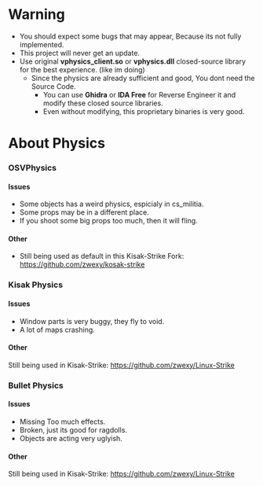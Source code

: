 # Warning
* You should expect some bugs that may appear, Because its not fully implemented.
* This project will never get an update.
* Use original **vphysics_client.so** or **vphysics.dll** closed-source library for the best experience. (like im doing)
   * Since the physics are already sufficient and good, You dont need the Source Code.
      * You can use **Ghidra** or **IDA Free** for Reverse Engineer it and modify these closed source libraries.
      * Even without modifying, this proprietary binaries is very good.
 
# About Physics

### OSVPhysics

#### Issues
* Some objects has a weird physics, espicialy in cs_militia.
* Some props may be in a different place.
* If you shoot some big props too much, then it will fling.

#### Other
* Still being used as default in this Kisak-Strike Fork: https://github.com/zwexy/kosak-strike

### Kisak Physics

#### Issues
* Window parts is very buggy, they fly to void.
* A lot of maps crashing.

#### Other
Still being used in Kisak-Strike: https://github.com/zwexy/Linux-Strike

### Bullet Physics

#### Issues
* Missing Too much effects.
* Broken, just its good for ragdolls.
* Objects are acting very uglyish.

#### Other
Still being used in Kisak-Strike: https://github.com/zwexy/Linux-Strike
